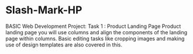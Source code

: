 # Slash-Mark-HP
BASIC Web Development Project: Task 1 : Product Landing Page  Product landing page you will use columns and align the components of the landing page within columns. Basic editing tasks like cropping images and making use of design templates are also covered in this.
